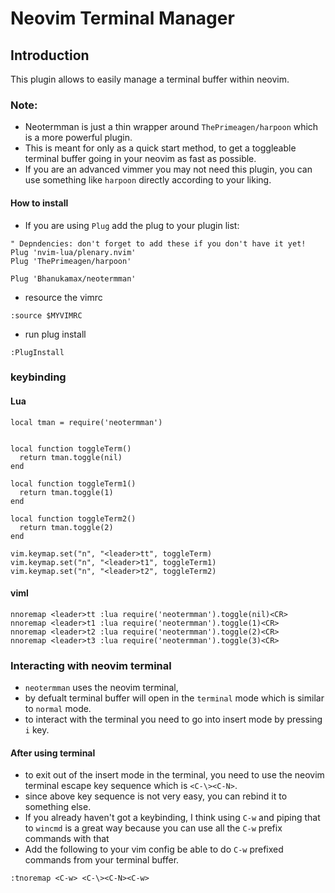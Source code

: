 # Neovim Terminal Manager


## Introduction

This plugin allows to easily manage a terminal buffer within neovim.

### Note:
- Neotermman is just a thin wrapper around `ThePrimeagen/harpoon` which is a more powerful plugin.
- This is meant for only as a quick start method, to get a toggleable terminal buffer going in your neovim as fast as possible.
- If you are an advanced vimmer you may not need this plugin, you can use something like `harpoon` directly according to your liking.

#### How to install

- If you are using `Plug` add the plug to your plugin list:
```
" Depndencies: don't forget to add these if you don't have it yet!
Plug 'nvim-lua/plenary.nvim'
Plug 'ThePrimeagen/harpoon'

Plug 'Bhanukamax/neotermman'
```

- resource the vimrc
```
:source $MYVIMRC
```

- run plug install
```
:PlugInstall
```

### keybinding

#### Lua

```
local tman = require('neotermman')


local function toggleTerm()
  return tman.toggle(nil)
end

local function toggleTerm1()
  return tman.toggle(1)
end

local function toggleTerm2()
  return tman.toggle(2)
end

vim.keymap.set("n", "<leader>tt", toggleTerm)
vim.keymap.set("n", "<leader>t1", toggleTerm1)
vim.keymap.set("n", "<leader>t2", toggleTerm2)

```

#### viml

```
nnoremap <leader>tt :lua require('neotermman').toggle(nil)<CR>
nnoremap <leader>t1 :lua require('neotermman').toggle(1)<CR>
nnoremap <leader>t2 :lua require('neotermman').toggle(2)<CR>
nnoremap <leader>t3 :lua require('neotermman').toggle(3)<CR>
```


### Interacting with neovim terminal

- `neotermman` uses the neovim terminal,
- by defualt terminal buffer will open in the `terminal` mode which is similar to `normal` mode.
- to interact with the terminal you need to go into insert mode by pressing `i` key.

#### After using terminal
- to exit out of the insert mode in the terminal, you need to use the neovim terminal escape key sequence which is `<C-\><C-N>`.
- since above key sequence is not very easy, you can rebind it to something else.
- If you already haven't got a keybinding, I think using `C-w` and piping that to `wincmd` is a great way because you can use all the `C-w` prefix commands with that
- Add the following to your vim config be able to do `C-w` prefixed commands from your terminal buffer.
```viml
:tnoremap <C-w> <C-\><C-N><C-w>
```

